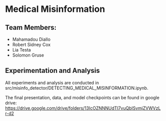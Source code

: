 # Medical Misinformation

## Team Members:
- Mahamadou Diallo
- Robert Sidney Cox
- Lia Testa
- Solomon Gruse

## Experimentation and Analysis
All experiments and analysis are conducted in     src/misinfo_detector/DETECTING_MEDICAL_MISINFORMATION.ipynb.

The final presentation, data, and model checkpoints can be found in google drive:
https://drive.google.com/drive/folders/13IcOZNNNUdTI7vuQbISvmjZVWVzLr-d2
